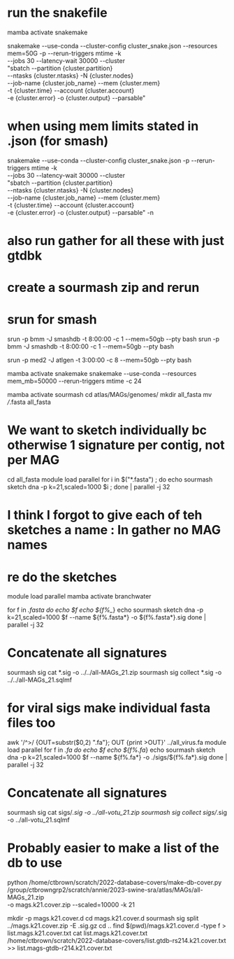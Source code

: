 # run the snakefile
mamba activate snakemake

snakemake --use-conda --cluster-config cluster_snake.json --resources mem=50G -p --rerun-triggers mtime -k \
--jobs 30 --latency-wait 30000 --cluster \
"sbatch --partition {cluster.partition} \
--ntasks {cluster.ntasks} -N {cluster.nodes} \
--job-name {cluster.job_name} --mem {cluster.mem} \
-t {cluster.time} --account {cluster.account} \
-e {cluster.error} -o {cluster.output} --parsable"

# when using mem limits stated in .json (for smash)
snakemake --use-conda --cluster-config cluster_snake.json -p --rerun-triggers mtime -k \
--jobs 30 --latency-wait 30000 --cluster \
"sbatch --partition {cluster.partition} \
--ntasks {cluster.ntasks} -N {cluster.nodes} \
--job-name {cluster.job_name} --mem {cluster.mem} \
-t {cluster.time} --account {cluster.account} \
-e {cluster.error} -o {cluster.output} --parsable" -n

# also run gather for all these with just gtdbk
# create a sourmash zip and rerun
# srun for smash
srun -p bmm -J smashdb -t 8:00:00 -c 1 --mem=50gb --pty bash
srun -p bmm -J smashdb -t 8:00:00 -c 1 --mem=50gb --pty bash

srun -p med2 -J atlgen -t 3:00:00 -c 8 --mem=50gb --pty bash

mamba activate snakemake
snakemake --use-conda --resources mem_mb=50000 --rerun-triggers mtime -c 24 

mamba activate sourmash 
cd atlas/MAGs/genomes/
mkdir all_fasta
mv */*.fasta all_fasta

# We want to sketch individually bc otherwise 1 signature per contig, not per MAG
cd all_fasta
module load parallel
for i in $("*.fasta") ; do echo sourmash sketch dna -p k=21,scaled=1000 $i ; done | parallel -j 32 

# I think I forgot to give each of teh sketches a name : In gather no MAG names
# re do the sketches 
module load parallel
mamba activate branchwater

for f in *.fasta
do
echo $f
echo ${f%_*}
echo sourmash sketch dna -p k=21,scaled=1000 $f --name ${f%.fasta*} -o ${f%.fasta*}.sig
done | parallel -j 32

# Concatenate all signatures
sourmash sig cat *.sig -o ../../all-MAGs_21.zip
sourmash sig collect *.sig -o ../../all-MAGs_21.sqlmf

# for viral sigs make individual fasta files too
awk '/^>/ {OUT=substr($0,2) ".fa"}; OUT {print >OUT}' ../all_virus.fa
module load parallel
for f in *.fa
do
echo $f
echo ${f%.fa*}
echo sourmash sketch dna -p k=21,scaled=1000 $f --name ${f%.fa*} -o ./sigs/${f%.fa*}.sig
done | parallel -j 32
# Concatenate all signatures
sourmash sig cat sigs/*.sig -o ../all-votu_21.zip
sourmash sig collect sigs/*.sig -o ../all-votu_21.sqlmf

# Probably easier to make a list of the db to use
python /home/ctbrown/scratch/2022-database-covers/make-db-cover.py \
/group/ctbrowngrp2/scratch/annie/2023-swine-sra/atlas/MAGs/all-MAGs_21.zip \
-o mags.k21.cover.zip --scaled=10000 -k 21

mkdir -p mags.k21.cover.d
cd mags.k21.cover.d 
sourmash sig split ../mags.k21.cover.zip -E .sig.gz
cd ..
find $(pwd)/mags.k21.cover.d -type f > list.mags.k21.cover.txt
cat list.mags.k21.cover.txt /home/ctbrown/scratch/2022-database-covers/list.gtdb-rs214.k21.cover.txt >> list.mags-gtdb-r214.k21.cover.txt
